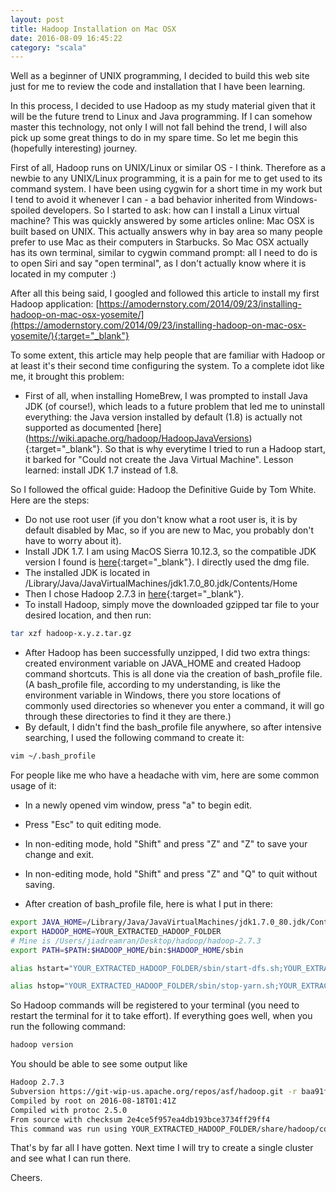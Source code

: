 ```yaml
---
layout: post
title: Hadoop Installation on Mac OSX
date: 2016-08-09 16:45:22
category: "scala"
---
```


Well as a beginner of UNIX programming, I decided to build this web site just for me to review the code and installation that I have been learning.

In this process, I decided to use Hadoop as my study material given that it will be the future trend to Linux and Java programming. If I can somehow master this technology, not only I will not fall behind the trend, I will also pick up some great things to do in my spare time. So let me begin this (hopefully interesting) journey.

First of all, Hadoop runs on UNIX/Linux or similar OS - I think. Therefore as a newbie to any UNIX/Linux programming, it is a pain for me to get used to its command system. I have been using cygwin for a short time in my work but I tend to avoid it whenever I can - a bad behavior inherited from Windows-spoiled developers. So I started to ask: how can I install a Linux virtual machine? This was quickly answered by some articles online: Mac OSX is built based on UNIX. This actually answers why in bay area so many people prefer to use Mac as their computers in Starbucks. So Mac OSX actually has its own terminal, similar to cygwin command prompt: all I need to do is to open Siri and say "open terminal", as I don't actually know where it is located in my computer :)

After all this being said, I googled and followed this article to install my first Hadoop application:
[https://amodernstory.com/2014/09/23/installing-hadoop-on-mac-osx-yosemite/](https://amodernstory.com/2014/09/23/installing-hadoop-on-mac-osx-yosemite/){:target="_blank"}

To some extent, this article may help people that are familiar with Hadoop or at least it's their second time configuring the system. To a complete idot like me, it brought this problem:

- First of all, when installing HomeBrew, I was prompted to install Java JDK (of course!), which leads to a future problem that led me to uninstall everything: the Java version installed by default (1.8) is actually not supported as documented [here] (https://wiki.apache.org/hadoop/HadoopJavaVersions){:target="_blank"}. So that is why everytime I tried to run a Hadoop start, it barked for "Could not create the Java Virtual Machine". Lesson learned: install JDK 1.7 instead of 1.8.

So I followed the offical guide: Hadoop the Definitive Guide by Tom White. Here are the steps:
- Do not use root user (if you don't know what a root user is, it is by default disabled by Mac, so if you are new to Mac, you probably don't have to worry about it).
- Install JDK 1.7. I am using MacOS Sierra 10.12.3, so the compatible JDK version I found is [here](http://www.oracle.com/technetwork/java/javase/downloads/java-archive-downloads-javase7-521261.html#jdk-7u80-oth-JPR){:target="_blank"}. I directly used the dmg file.
- The installed JDK is located in /Library/Java/JavaVirtualMachines/jdk1.7.0_80.jdk/Contents/Home
- Then I chose Hadoop 2.7.3 in [here](http://hadoop.apache.org/docs/r2.7.3/hadoop-project-dist/hadoop-common/SingleCluster.html#Download){:target="_blank"}.
- To install Hadoop, simply move the downloaded gzipped tar file to your desired location, and then run:

```bash
tar xzf hadoop-x.y.z.tar.gz
```

- After Hadoop has been successfully unzipped, I did two extra things: created environment variable on JAVA_HOME and created Hadoop command shortcuts. This is all done via the creation of bash_profile file. (A bash_profile file, according to my understanding, is like the environment variable in Windows, there you store locations of commonly used directories so whenever you enter a command, it will go through these directories to find it they are there.)
- By default, I didn't find the bash_profile file anywhere, so after intensive searching, I used the following command to create it:

```bash
vim ~/.bash_profile
```

For people like me who have a headache with vim, here are some common usage of it:
- In a newly opened vim window, press "a" to begin edit.
- Press "Esc" to quit editing mode.
- In non-editing mode, hold "Shift" and press "Z" and "Z" to save your change and exit.
- In non-editing mode, hold "Shift" and press "Z" and "Q" to quit without saving.

- After creation of bash_profile file, here is what I put in there:

```bash
export JAVA_HOME=/Library/Java/JavaVirtualMachines/jdk1.7.0_80.jdk/Contents/Home
export HADOOP_HOME=YOUR_EXTRACTED_HADOOP_FOLDER
# Mine is /Users/jiadreamran/Desktop/hadoop/hadoop-2.7.3
export PATH=$PATH:$HADOOP_HOME/bin:$HADOOP_HOME/sbin

alias hstart="YOUR_EXTRACTED_HADOOP_FOLDER/sbin/start-dfs.sh;YOUR_EXTRACTED_HADOOP_FOLDER/hadoop-2.7.3/sbin/start-yarn.sh"

alias hstop="YOUR_EXTRACTED_HADOOP_FOLDER/sbin/stop-yarn.sh;YOUR_EXTRACTED_HADOOP_FOLDER/sbin/stop-dfs.sh"
```

So Hadoop commands will be registered to your terminal (you need to restart the terminal for it to take effort). If everything goes well, when you run the following command:

```bash
hadoop version
```

You should be able to see some output like
```bash
Hadoop 2.7.3
Subversion https://git-wip-us.apache.org/repos/asf/hadoop.git -r baa91f7c6bc9cb92be5982de4719c1c8af91ccff
Compiled by root on 2016-08-18T01:41Z
Compiled with protoc 2.5.0
From source with checksum 2e4ce5f957ea4db193bce3734ff29ff4
This command was run using YOUR_EXTRACTED_HADOOP_FOLDER/share/hadoop/common/hadoop-common-2.7.3.jar
```

That's by far all I have gotten. Next time I will try to create a single cluster and see what I can run there.

Cheers.